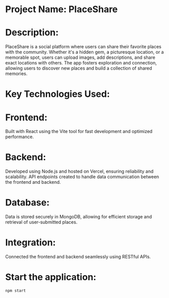 # Project Name: PlaceShare

# Description:

PlaceShare is a social platform where users can share their favorite places with the community. Whether it's a hidden gem, a picturesque location, or a memorable spot, users can upload images, add descriptions, and share exact locations with others. The app fosters exploration and connection, allowing users to discover new places and build a collection of shared memories.


# Key Technologies Used:
# Frontend:
Built with React using the Vite tool for fast development and optimized performance.
# Backend:
Developed using Node.js and hosted on Vercel, ensuring reliability and scalability.
API endpoints created to handle data communication between the frontend and backend.
# Database:
Data is stored securely in MongoDB, allowing for efficient storage and retrieval of user-submitted places.
# Integration:
Connected the frontend and backend seamlessly using RESTful APIs.

# Start the application:
```
npm start

```
